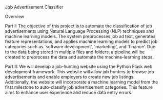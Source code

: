 Job Advertisement Classifier

Overview

Part I: The objective of this project is to automate the classification of job advertisements using Natural Language Processing (NLP) techniques and machine learning models. The system preprocesses job ad text, generates feature representations, and applies machine learning models to predict job categories such as 'software development', 'marketing', and 'finance'. Due to the data being stored in multiple files and folders, a pipeline will be created to preprocess the data and automate the machine-learning steps.

Part II: We will develop a job-hunting website using the Python Flask web development framework. This website will allow job hunters to browse job advertisements and enable employers to create new job listings. Additionally, the website will incorporate a machine learning model from the first milestone to auto-classify job advertisement categories. This feature aims to enhance user experience and reduce data entry errors.
